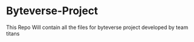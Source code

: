 # Byteverse-Project
This Repo Will contain all the files for byteverse project developed by team titans

